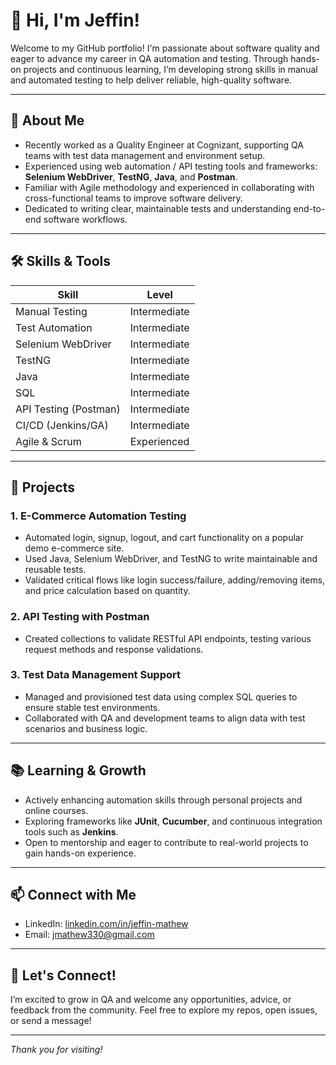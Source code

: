 # 👋 Hi, I'm Jeffin!

Welcome to my GitHub portfolio! I'm passionate about software quality and eager to advance my career in QA automation and testing. Through hands-on projects and continuous learning, I’m developing strong skills in manual and automated testing to help deliver reliable, high-quality software.

---

## 🎯 About Me

- Recently worked as a Quality Engineer at Cognizant, supporting QA teams with test data management and environment setup.  
- Experienced using web automation / API testing tools and frameworks: **Selenium WebDriver**, **TestNG**, **Java**, and **Postman**.  
- Familiar with Agile methodology and experienced in collaborating with cross-functional teams to improve software delivery.  
- Dedicated to writing clear, maintainable tests and understanding end-to-end software workflows.

---

## 🛠️ Skills & Tools

| Skill                  | Level         |
|------------------------|---------------|
| Manual Testing         | Intermediate  |
| Test Automation        | Intermediate  |
| Selenium WebDriver     | Intermediate  |
| TestNG                 | Intermediate  |
| Java                   | Intermediate  |
| SQL                    | Intermediate  |
| API Testing (Postman)  | Intermediate  |
| CI/CD (Jenkins/GA)     | Intermediate  |
| Agile & Scrum          | Experienced   |

---

## 🚀 Projects

### 1. **E-Commerce Automation Testing**
- Automated login, signup, logout, and cart functionality on a popular demo e-commerce site.  
- Used Java, Selenium WebDriver, and TestNG to write maintainable and reusable tests.  
- Validated critical flows like login success/failure, adding/removing items, and price calculation based on quantity.

### 2. **API Testing with Postman**
- Created collections to validate RESTful API endpoints, testing various request methods and response validations.

### 3. **Test Data Management Support**
- Managed and provisioned test data using complex SQL queries to ensure stable test environments.  
- Collaborated with QA and development teams to align data with test scenarios and business logic.

---

## 📚 Learning & Growth

- Actively enhancing automation skills through personal projects and online courses.  
- Exploring frameworks like **JUnit**, **Cucumber**, and continuous integration tools such as **Jenkins**.  
- Open to mentorship and eager to contribute to real-world projects to gain hands-on experience.

---

## 📫 Connect with Me

- LinkedIn: [linkedin.com/in/jeffin-mathew](https://linkedin.com/in/jeffin-mathew)  
- Email: jmathew330@gmail.com

---

## 🤝 Let's Connect!

I’m excited to grow in QA and welcome any opportunities, advice, or feedback from the community. Feel free to explore my repos, open issues, or send a message!

---

*Thank you for visiting!*
